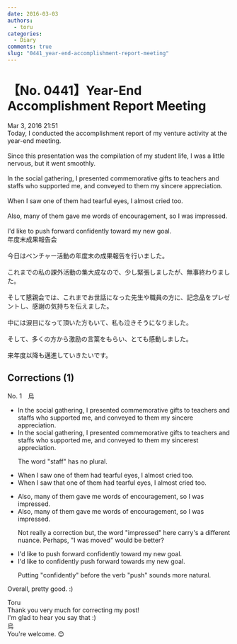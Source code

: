 ```yaml
---
date: 2016-03-03
authors:
  - toru
categories:
  - Diary
comments: true
slug: "0441_year-end-accomplishment-report-meeting"
---
```


# 【No. 0441】Year-End Accomplishment Report Meeting
<div class="date">Mar 3, 2016 21:51</div>
<div id="post"><div id="body_show_ori">
Today, I conducted the accomplishment report of my venture activity at the year-end meeting.<br/><br/>Since this presentation was the compilation of my student life, I was a little nervous, but it went smoothly.<br/><br/>In the social gathering, I presented commemorative gifts to teachers and staffs who supported me, and conveyed to them my sincere appreciation.<br/><br/>When I saw one of them had tearful eyes, I almost cried too.<br/><br/>Also, many of them gave me words of encouragement, so I was impressed.<br/><br/>I'd like to push forward confidently toward my new goal.
</div></div>

<!-- more -->

<div id="post_ja"><div id="body_show_mo">
年度末成果報告会<br/><br/>今日はベンチャー活動の年度末の成果報告を行いました。<br/><br/>これまでの私の課外活動の集大成なので、少し緊張しましたが、無事終わりました。<br/><br/>そして懇親会では、これまでお世話になった先生や職員の方に、記念品をプレゼントし、感謝の気持ちを伝えました。<br/><br/>中には涙目になって頂いた方もいて、私も泣きそうになりました。<br/><br/>そして、多くの方から激励の言葉をもらい、とても感動しました。<br/><br/>来年度以降も邁進していきたいです。
</div></div>

## Corrections (1)
<div id="block"><div class="first_name"> No. 1　<span class="just_name">烏</span></div><div id="block2">
<ul class="correction_field">
<li class="incorrect">In the social gathering, I presented commemorative gifts to teachers and staffs who supported me, and conveyed to them my sincere appreciation.</li>
<li class="corrected correct">
In the social gathering, I presented commemorative gifts to teachers and staff<span class="sline">s</span> who supported me, and conveyed to them my sincere<span class="f_red">st</span> appreciation.
<p class="correction_comment">The word "staff" has no plural.</p>
</li>
</ul>
<ul class="correction_field">
<li class="incorrect">When I saw one of them had tearful eyes, I almost cried too.</li>
<li class="corrected correct">
When I saw <span class="f_blue">that</span> one of them had tearful eyes, I almost cried too.
</li>
</ul>
<ul class="correction_field">
<li class="incorrect">Also, many of them gave me words of encouragement, so I was impressed.</li>
<li class="corrected correct">
Also, many of them gave me words of encouragement, so I was impressed.
<p class="correction_comment">Not really a correction but, the word "impressed" here carry's a different nuance. Perhaps, "I was moved" would be better?</p>
</li>
</ul>
<ul class="correction_field">
<li class="incorrect">I'd like to push forward confidently toward my new goal.</li>
<li class="corrected correct">
I'd like to <span class="f_blue">confidently</span> push forward toward<span class="f_red">s</span> my new goal.
<p class="correction_comment">Putting "confidently" before the verb "push" sounds more natural.</p>
</li>
</ul>
<p class="comment_small">
 Overall, pretty good. :)
</p>

</div><div class="name"><span class="just_name">Toru</span><br>
Thank you very much for correcting my post!<br/>I'm glad to hear you say that :)
</div>
<div class="name"><span class="just_name">烏</span><br>
You're welcome. 😊 
</div>
</div>
